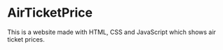 # AirTicketPrice
This is a website made with HTML, CSS and JavaScript which shows air ticket prices.
